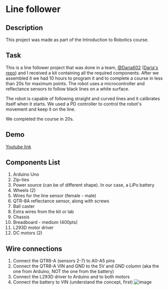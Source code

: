 # Line follower

## Description
This project was made as part of the Introduction to Robotics course.

## Task
This is a line follower project that was done in a team, [@Daria602](https://github.com/Daria602) ([Daria's repo](https://github.com/Daria602/LineFollower)) and I received a kit containing all the required components. After we assembled it we had 10 hours to program it and to complete a course in less than 20s for maximum points. The robot uses a microcontroller and reflectance sensors to follow black lines on a white surface. 

The robot is capable of following straight and curved lines and it calibrates itself when it starts. We used a PD controller to control the robot's movement and keep it on the line.

We completed the course in 20s.

## Demo
[Youtube link](https://youtu.be/GUKyuXd97sc)


## Components List
1. Arduino Uno
2. Zip-ties
3. Power source (can be of different shape). In our case, a LiPo battery
4. Wheels (2)
5. Wires for the line sensor (female - male)
6. QTR-8A reflectance sensor, along with screws
7. Ball caster
8. Extra wires from the kit or lab
9. Chassis
10. Breadboard - medium (400pts)
11. L293D motor driver
12. DC motors (2)

## Wire connections
1. Connect the QTR8-A (sensors 2-7) to A0-A5 pins
2. Connect the QTR8-A VIN and GND to the 5V and GND column (aka the one from
Arduino, NOT the one from the battery)
3. Connect the L293D driver to Arduino and to both motors
4. Connect the battery to VIN (understand the concept, first)
![image](https://user-images.githubusercontent.com/68808448/212927511-4d68ecff-2055-4d5c-9daa-92897d904884.png)


